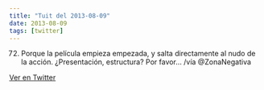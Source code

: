 ```yaml
---
title: "Tuit del 2013-08-09"
date: 2013-08-09
tags: [twitter]
---
```


72. Porque la película empieza empezada, y salta directamente al nudo de la acción. ¿Presentación, estructura? Por favor… /vía @ZonaNegativa



[Ver en Twitter](https://twitter.com/i/web/status/365953025816264708)
